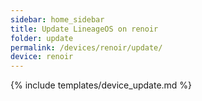 ```yaml
---
sidebar: home_sidebar
title: Update LineageOS on renoir
folder: update
permalink: /devices/renoir/update/
device: renoir
---
```

{% include templates/device_update.md %}

